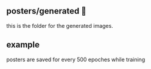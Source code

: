 ## posters/generated 🎉

this is the folder for the generated images.

## example

posters are saved for every 500 epoches while training